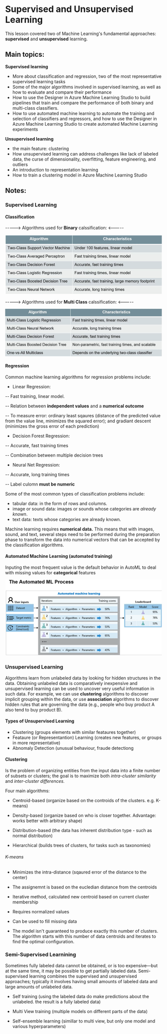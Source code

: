 # Supervised and Unsupervised Learning

This lesson covered two of Machine Learning's fundamental approaches: **supervised** and **unsupervised** learning.

## Main topics:

**Supervised learning**

- More about classification and regression, two of the most representative supervised learning tasks
- Some of the major algorithms involved in supervised learning, as well as how to evaluate and compare their performance
- How to use the Designer in Azure Machine Learning Studio to build pipelines that train and compare the performance of both binary and multi-class classifiers.
- How to use automated machine learning to automate the training and selection of classifiers and regressors, and how to use the Designer in Azure Machine Learning Studio to create automated Machine Learning experiments

**Unsupervised learning**

- the main feature: clustering
- How unsupervised learning can address challenges like lack of labeled data, the curse of dimensionality, overfitting, feature engineering, and outliers
- An introduction to representation learning
- How to train a clustering model in Azure Machine Learning Studio

## Notes:

### Supervised Learning
 
#### Classification

----->  Algorithms used for ****Binary**** calssification:   <-----

![binary_classification.png](binary_classification.png)

----->  Algorithms used for ****Multi Class**** calssification:      <-----

![MultiClass_classification.png](MultiClass_classification.png)


#### Regression

Common machine learning algorithms for regression problems include:

- Linear Regression: 

-- Fast training, linear model. 

-- Relation between ****independent values**** and a ****numerical outcome****

-- To measure error: ordinary least sqaures (distance of the predicted value from the value line, minimizes the squared error); and gradiant descent (minimizes the gross error of each prediction)

- Decision Forest Regression: 

-- Accurate, fast training times

-- Combination between multiple decision trees

- Neural Net Regression: 

-- Accurate, long training times

-- Label culomn ****must be numeric**** 


Some of the most common types of classification problems include:

- tabular data: in the form of rows and columns.
- image or sound data: images or sounds whose categories are *already known*.
- text data: texts whose categories are already known.

Machine learning requires ****numerical data.**** This means that with images, sound, and text, several steps need to be performed during the preparation phase to transform the data into numerical vectors that can be accepted by the classification algorithms.

#### Automated Machine Learning (automated training)

Inputing the most frequent value is the default behavior in AutoML to deal with missing values for ****categorical**** features

![automatedML.png](automatedML.png)

### Unsupervised Learning
 
Algorithms learn from unlabeled data by looking for hidden structures in the data. Obtaining unlabeled data is comparatively inexpensive and unsupervised learning can be used to uncover very useful information in such data. For example, we can use ****clustering**** algorithms to discover implicit grouping within the data, or use ****association**** algorithms to discover hidden rules that are governing the data (e.g., people who buy product A also tend to buy product B).

#### Types of Unsupervised Learning

- Clustering
(groups elements with similar feataures together)
- Feataure (or Representantion) Learning
(creates new features, or groups in more representative)
- Abnomaly Detection
(unusual behaviour, fraude detectiong

#### Clustering

Is the problem of organizing entities from the input data into a finite number of subsets or clusters; the goal is to maximize both *intra-cluster similarity* and *inter-cluster differences.*

Four main algorithms:

- Centroid-based
(organize based on the controids of the clusters. e.g. K-means)

- Density-based
(organize based on who is closer together. Advantage: works better with arbitrary shape)

- Distribution-based
(the data has inherent distribution type - such as normal distribution)

- Hierarchical
(builds trees of clusters, for tasks such as taxonomies)

###### K-means

- Minimizes the intra-distance (sqaured error of the distance to the center)

- The assignemnt is based on the eucledian distance from the centroids

- Iterative method, calculated new centroid based on current cluster membership

- Requires normalized values

- Can be used to fill missing data

- The model isn't guaranteed to produce exactly this number of clusters. The algorithm starts with this number of data centroids and iterates to find the optimal configuration.

### Semi-Supervised Learnining
 
Sometimes fully labeled data cannot be obtained, or is too expensive—but at the same time, it may be possible to get partially labeled data. Semi-supervised learning combines the supervised and unsupervised approaches; typically it involves having small amounts of labeled data and large amounts of unlabeled data.

- Self training 
(using the labeled data do make predictions about the unlabeled. the result is a fully labeled data)

- Multi View training
(multiple models on different parts of the data)

- Self-ensemble learning
(simillar to multi view, but only one model and various hyperparameters)
